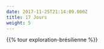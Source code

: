 ```yaml
---
date: 2017-11-25T21:14:09.000Z
title: 17 Jours
weight: 5
---
```


{{% tour exploration-brésilienne %}}
